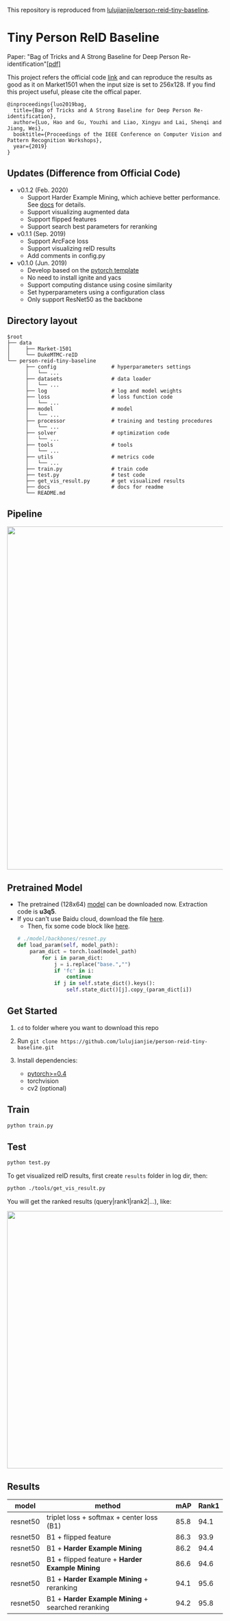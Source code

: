 This repository is reproduced from [lulujianjie/person-reid-tiny-baseline](https://github.com/lulujianjie/person-reid-tiny-baseline).


# Tiny Person ReID Baseline
Paper: "Bag of Tricks and A Strong Baseline for Deep Person Re-identification"[[pdf]](https://arxiv.org/abs/1903.07071)

This project refers the official code [link](https://github.com/michuanhaohao/reid-strong-baseline) and can reproduce the results as good as it on Market1501 when the input size is set to 256x128. If you find this project useful, please cite the offical paper.

```
@inproceedings{luo2019bag,
  title={Bag of Tricks and A Strong Baseline for Deep Person Re-identification},
  author={Luo, Hao and Gu, Youzhi and Liao, Xingyu and Lai, Shenqi and Jiang, Wei},
  booktitle={Proceedings of the IEEE Conference on Computer Vision and Pattern Recognition Workshops},
  year={2019}
}
```

## Updates (Difference from Official Code)
* v0.1.2 (Feb. 2020)
    - Support Harder Example Mining, which achieve better performance. See [docs](https://tiny-reid.readthedocs.io/en/latest/loss/triplet.html#harder-example-mining) for details.
    - Support visualizing augmented data
    - Support flipped features
    - Support search best parameters for reranking
* v0.1.1 (Sep. 2019)
    - Support ArcFace loss
    - Support visualizing reID results
    - Add comments in config.py
* v0.1.0 (Jun. 2019)
    - Develop based on the [pytorch template](https://github.com/lulujianjie/pytorch-project-template) 
    - No need to install ignite and yacs
    - Support computing distance using cosine similarity
    - Set hyperparameters using a configuration class
    - Only support ResNet50 as the backbone

## Directory layout

    $root 
    ├── data
    │     ├── Market-1501
    │     └── DukeMTMC-reID
    └── person-reid-tiny-baseline
          ├── config                  # hyperparameters settings
          │   └── ...                 
          ├── datasets                # data loader
          │   └── ...           
          ├── log                     # log and model weights             
          ├── loss                    # loss function code
          │   └── ...   
          ├── model                   # model
          │   └── ...  
          ├── processor               # training and testing procedures
          │   └── ...    
          ├── solver                  # optimization code
          │   └── ...   
          ├── tools                   # tools
          │   └── ...
          ├── utils                   # metrics code
          │   └── ...
          ├── train.py                # train code 
          ├── test.py                 # test code 
          ├── get_vis_result.py       # get visualized results 
          ├── docs                    # docs for readme              
          └── README.md


## Pipeline
<div align=center>
<img src='docs/pipeline.jpg' width='800'>
</div>

## Pretrained Model
* The pretrained (128x64) [model](https://pan.baidu.com/s/1FrEOT3h7lAePddFHNWIEjg) can be downloaded now.
Extraction code is **u3q5**.
* If you can't use Baidu cloud, download the file [here](https://github.com/lulujianjie/person-reid-tiny-baseline/issues/13).
  * Then, fix some code block like [here](https://github.com/lulujianjie/person-reid-tiny-baseline/issues/16).
  ```python 
  # ./model/backbones/resnet.py 
  def load_param(self, model_path):
      param_dict = torch.load(model_path)
          for i in param_dict:
              j = i.replace("base.","")
              if 'fc' in i:
                  continue
              if j in self.state_dict().keys():
                  self.state_dict()[j].copy_(param_dict[i])
  ```

## Get Started
1. `cd` to folder where you want to download this repo

2. Run `git clone https://github.com/lulujianjie/person-reid-tiny-baseline.git`

3. Install dependencies:
    - [pytorch>=0.4](https://pytorch.org/)
    - torchvision
    - cv2 (optional)


## Train

```bash
python train.py
```

## Test

```bash
python test.py
```

To get visualized reID results, first create `results` folder in log dir, then:
```bash
python ./tools/get_vis_result.py

```
You will get the ranked results (query|rank1|rank2|...), like:
<div align=center>
<img src='docs/results.png' width='600'>
</div>

## Results

|model|method|mAP|Rank1|
|---- |----  |----|----|
|resnet50|triplet loss + softmax + center loss (B1)| 85.8| 94.1 |
|resnet50|B1 + flipped feature| 86.3| 93.9 |
|resnet50|B1 + **Harder Example Mining**| 86.2| 94.4 |
|resnet50|B1 + flipped feature + **Harder Example Mining**| 86.6| 94.6 |
|resnet50|B1 + **Harder Example Mining** + reranking| 94.1| 95.6 |
|resnet50|B1 + **Harder Example Mining** + searched reranking| 94.2| 95.8 |
